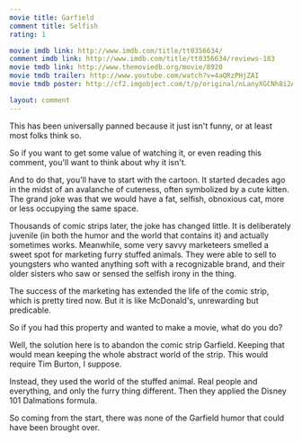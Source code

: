 ```yaml
---
movie title: Garfield
comment title: Selfish
rating: 1

movie imdb link: http://www.imdb.com/title/tt0356634/
comment imdb link: http://www.imdb.com/title/tt0356634/reviews-183
movie tmdb link: http://www.themoviedb.org/movie/8920
movie tmdb trailer: http://www.youtube.com/watch?v=4aQRzPHjZAI
movie tmdb poster: http://cf2.imgobject.com/t/p/original/nLanyXGCNh8i2AwVPLHAGmYj48q.jpg

layout: comment
---
```


This has been universally panned because it just isn't funny, or at least most folks think so.

So if you want to get some value of watching it, or even reading this comment, you'll want to think about why it isn't.

And to do that, you'll have to start with the cartoon. It started decades ago in the midst of an avalanche of cuteness, often symbolized by a cute kitten. The grand joke was that we would have a fat, selfish, obnoxious cat, more or less occupying the same space.

Thousands of comic strips later, the joke has changed little. It is deliberately juvenile (in both the humor and the world that contains it) and actually sometimes works. Meanwhile, some very savvy marketeers smelled a sweet spot for marketing furry stuffed animals. They were able to sell to youngsters who wanted anything soft with a recognizable brand, and their older sisters who saw or sensed the selfish irony in the thing.

The success of the marketing has extended the life of the comic strip, which is pretty tired now. But it is like McDonald's, unrewarding but predicable.

So if you had this property and wanted to make a movie, what do you do?

Well, the solution here is to abandon the comic strip Garfield. Keeping that would mean keeping the whole abstract world of the strip. This would require Tim Burton, I suppose.

Instead, they used the world of the stuffed animal. Real people and everything, and only the furry thing different. Then they applied the Disney 101 Dalmations formula.

So coming from the start, there was none of the Garfield humor that could have been brought over.